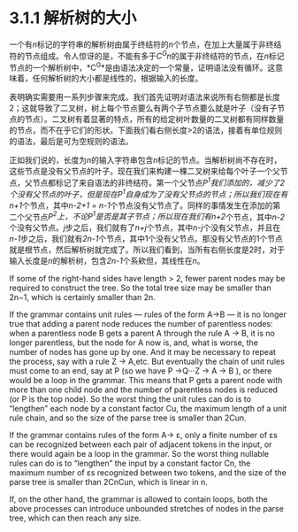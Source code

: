 # 3.1.1 解析树的大小

一个有*n*标记的字符串的解析树由属于终结符的*n*个节点，在加上大量属于非终结符的节点组成。令人惊讶的是，不能有多于*C<sup>G</sup>n*的属于非终结符的节点，在*n*标记节点的一个解析树中，*C<sup>G</sup>*是由语法决定的一个常量，证明语法没有循环。这意味着，任何解析树的大小都是线性的，根据输入的长度。

表明确实需要用一系列步骤来完成。我们首先证明对语法来说所有右侧都是长度2；这就导致了二叉树，树上每个节点要么有两个子节点要么就是叶子（没有子节点的节点）。二叉树有着显著的特点，所有的给定树叶数量的二叉树都有同样数量的节点，而不在乎它们的形状。下面我们看右侧长度>2的语法，接着有单位规则的语法，最后是可为空规则的语法。

正如我们说的，长度为*n*的输入字符串包含*n*标记的节点。当解析树尚不存在时，这些节点是没有父节点的叶子。现在我们来构建一棵二叉树来给每个叶子一个父节点，父节点都标记了来自语法的非终结符。第一个父节点*P<sup>1</sup>*我们添加的，减少了2个没有父节点的叶子，但是现在*P<sup>1</sup>*自身成为了没有父节点的节点；所以我们现在有*n+1*个节点，其中*n-2+1 = n-1*个节点没有父节点了。同样的事情发生在添加的第二个父节点*P<sup>2</sup>*上，不论*P<sup>1</sup>*是否是其子节点；所以现在我们有*n+2*个节点，其中*n-2*个没有父节点。*j*步之后，我们就有了*n+j*个节点，其中*n-j*个没有父节点，并且在*n-1*步之后，我们就有*2n-1*个节点，其中1个没有父节点。那没有父节点的1个节点就是根节点，然后解析树就完成了。所以我们看到，当所有右侧长度是2时，对于输入长度是*n*的解析树，包含*2n-1*个系欸但，其线性在*n*。

If some of the right-hand sides have length > 2, fewer parent nodes may be required to construct the tree. So the total tree size may be smaller than 2n−1, which is certainly smaller than 2n.

If the grammar contains unit rules — rules of the form A→B — it is no longer true that adding a parent node reduces the number of parentless nodes: when a parentless node B gets a parent A through the rule A → B, it is no longer parentless, but the node for A now is, and, what is worse, the number of nodes has gone up by one. And it may be necessary to repeat the process, say with a rule Z → A,etc. But eventually the chain of unit rules must come to an end, say at P (so we have P →Q···Z → A → B ), or there would be a loop in the grammar. This means that P gets a parent node with more than one child node and the number of parentless nodes is reduced (or P is the top node). So the worst thing the unit rules can do is to “lengthen” each node by a constant factor Cu, the maximum length of a unit rule chain, and so the size of the parse tree is smaller than 2Cun.

If the grammar contains rules of the form A→ ε, only a finite number of εs can be recognized between each pair of adjacent tokens in the input, or there would again be a loop in the grammar. So the worst thing nullable rules can do is to “lengthen” the input by a constant factor Cn, the maximum number of εs recognized between two tokens, and the size of the parse tree is smaller than 2CnCun, which is linear in n.

If, on the other hand, the grammar is allowed to contain loops, both the above processes can introduce unbounded stretches of nodes in the parse tree, which can then reach any size.